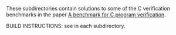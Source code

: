 These subdirectories contain solutions to some of the C verification benchmarks
in the paper [A benchmark for C program verification](http://www.cs.ru.nl/~freek/cbench/cbench.pdf).

BUILD INSTRUCTIONS:  see in each subdirectory.
